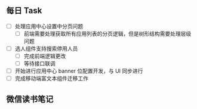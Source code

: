 ## 每日 Task
- [ ] 处理应用中心设置中分页问题
	- [ ] 前端需要处理获取所有应用列表的分页逻辑，但是树形结构需要处理层级问题
- [ ] 选人组件支持搜索停用人员
	- [ ] 完成前端逻辑更改
	- [ ] 等待接口联调
- [ ] 开始进行应用中心 banner 位配置开发，与 UI 同步进行
- [ ] 完成移动端富文本组件迁移工作

## 微信读书笔记
<!-- start of weread -->
<!-- end of weread -->